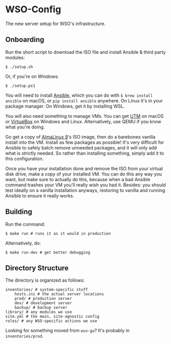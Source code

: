 # WSO-Config
The new server setup for WSO's infrastructure.

## Onboarding
Run the short script to download the ISO file and install Ansible & third party modules:
``` shell
$ ./setup.sh
```
Or, if you're on Windows:
``` shell
$ ./setup.ps1 
```
You will need to install [Ansible](https://www.ansible.com), which you can do with
`$ brew install ansible` on macOS, or `pip install ansible` anywhere. On Linux it's in your package manager. On Windows, get it by installing WSL.

You will also need something to manage VMs. You can get [UTM](https://mac.getutm.app) on macOS or [VirtualBox](https://www.virtualbox.org) on Windows and Linux. Alternatively, use QEMU if you know what you're doing.

Go get a copy of [AlmaLinux 9](https://almalinux.org)'s ISO image, then do a barebones vanilla install into the VM. Install as few packages as possible! It's very difficult for Ansible to safely batch remove unneeded packages, and it will only add what is strictly needed. So rather than installing something, simply add it to this configuration.

Once you have your installation done and remove the ISO from your virtual disk drive, make a copy of your installed VM. You can do this any way you want, but make sure to actually do this, because when a bad Ansible command trashes your VM you'll really wish you had it. Besides: you should test ideally on a vanilla installation anyways, restoring to vanilla and running Ansible to ensure it really works.
## Building
Run the command:
``` shell
$ make run # runs it as it would in production
``` 
Alternatively, do:
``` shell
$ make run-dev # get better debugging
```

## Directory Structure
The directory is organized as follows:
``` shell
inventories/ # system-specific stuff
	hosts.ini # the actual server locations
	prod/ # production server
	dev/ # development server
	backup/ # backup server
library/ # any modules we use
site.yml # the main, site-agnostic config
roles/ # any WSO-specific actions we use
```
Looking for something moved from `wso-go`? It's probably in `inventories/prod`.
